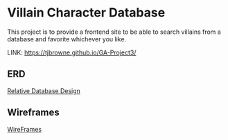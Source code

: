 # Villain Character Database
This project is to provide a frontend site to be able to search villains from a database and favorite whichever you like.

LINK: https://tjbrowne.github.io/GA-Project3/

## ERD

[Relative Database Design](./ERD2.png)

## Wireframes

[WireFrames](https://drive.google.com/file/d/1EOKDtv5QbE6I9c8Rfwb_MboP02_fzQCu/view?usp=sharing)
